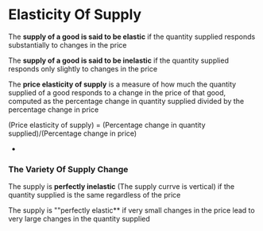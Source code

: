 # Elasticity Of Supply

The **supply of a good is said to be elastic** if the quantity supplied responds substantially to changes in the price

The **supply of a good is said to be inelastic** if the quantity supplied responds only slightly to changes in the price

The **price elasticity of supply** is a measure of how much the quantity supplied of a good responds to a change in the price of that good, computed as the percentage change in quantity supplied divided by the percentage change in price

(Price elasticity of supply) = (Percentage change in quantity supplied)/(Percentage change in price)

-

### The Variety Of Supply Change

The supply is **perfectly inelastic** (The supply currve is vertical) if the quantity supplied is the same regardless of the price

The supply is ""perfectly elastic** if very small changes in the price lead to very large changes in the quantity supplied
